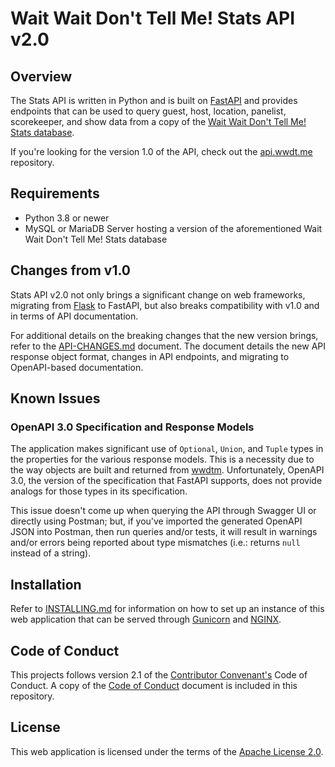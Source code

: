 # Wait Wait Don't Tell Me! Stats API v2.0

## Overview

The Stats API is written in Python and is built on
[FastAPI](https://fastapi.tiangolo.com/) and provides endpoints that can be
used to query guest, host, location, panelist, scorekeeper, and show data from
a copy of the
[Wait Wait Don't Tell Me! Stats database](https://github.com/questionlp/wwdtm_database).

If you're looking for the version 1.0 of the API, check out the
[api.wwdt.me](https://github.com/questionlp/api.wwdt.me) repository.

## Requirements

- Python 3.8 or newer
- MySQL or MariaDB Server hosting a version of the aforementioned Wait Wait
Don't Tell Me! Stats database

## Changes from v1.0

Stats API v2.0 not only brings a significant change on web frameworks,
migrating from [Flask](https://flask.palletsprojects.com/) to FastAPI, but
also breaks compatibility with v1.0 and in terms of API documentation.

For additional details on the breaking changes that the new version brings,
refer to the [API-CHANGES.md](API-CHANGES.md) document. The document details
the new API response object format, changes in API endpoints, and migrating
to OpenAPI-based documentation.

## Known Issues

### OpenAPI 3.0 Specification and Response Models

The application makes significant use of `Optional`, `Union`, and `Tuple`
types in the properties for the various response models. This is a necessity
due to the way objects are built and returned from
[wwdtm](https://github.com/questionlp/wwdtm). Unfortunately, OpenAPI 3.0,
the version of the specification that FastAPI supports, does not provide
analogs for those types in its specification.

This issue doesn't come up when querying the API through Swagger UI or directly
using Postman; but, if you've imported the generated OpenAPI JSON into Postman,
then run queries and/or tests, it will result in warnings and/or errors being
reported about type mismatches (i.e.: returns `null` instead of a string).

## Installation

Refer to [INSTALLING.md](INSTALLING.md) for information on how to set up an
instance of this web application that can be served through
[Gunicorn](https://gunicorn.org) and [NGINX](https://nginx.org/).

## Code of Conduct

This projects follows version 2.1 of the
[Contributor Convenant's](https://www.contributor-covenant.org/) Code of
Conduct. A copy of the [Code of Conduct](CODE_OF_CONDUCT.md) document is
included in this repository.

## License

This web application is licensed under the terms of the
[Apache License 2.0](http://www.apache.org/licenses/LICENSE-2.0).
